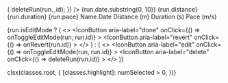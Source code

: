 <TableCell align="center">
                  <Link to={"/edit/" + run._id} className={classes.link}>
                    <EditIcon className={classes.icon1} type="button" />
                  </Link>
                  <DeleteIcon
                    className={classes.icon2}
                    type="button"
                    onClick={() => {
                      deleteRun(run._id);
                    }}
                  />
                </TableCell>
<TableCell align="right">{run.date.substring(0, 10)}</TableCell>
                <TableCell align="right">{run.distance}</TableCell>
                <TableCell align="right">{run.duration}</TableCell>
                <TableCell align="right">{run.pace}</TableCell>

<TableHead>
          <TableRow>
            <TableCell></TableCell>
            <TableCell align="right">Name</TableCell>
            <TableCell align="right">Date</TableCell>
            <TableCell align="right">Distance&nbsp;(m)</TableCell>
            <TableCell align="right">Duration&nbsp;(s)</TableCell>
            <TableCell align="right">Pace&nbsp;(m/s)</TableCell>
            <TableCell align="right"></TableCell>
          </TableRow>
        </TableHead>

{run.isEditMode ? (
<>
<IconButton
aria-label="done"
onClick={() => onToggleEditMode(run, run.id)} >
<DoneIcon />
</IconButton>
<IconButton
aria-label="revert"
onClick={() => onRevert(run.id)} >
<RevertIcon />
</IconButton>
</>
) : (
<>
<IconButton
aria-label="edit"
onClick={() => onToggleEditMode(run, run.id)} >
<EditIcon />
</IconButton>
<IconButton
aria-label="delete"
onClick={() => deleteRun(run.id)} >
<DeleteIcon />
</IconButton>
</>
)}

clsx(classes.root, {
[classes.highlight]: numSelected > 0,
})}
